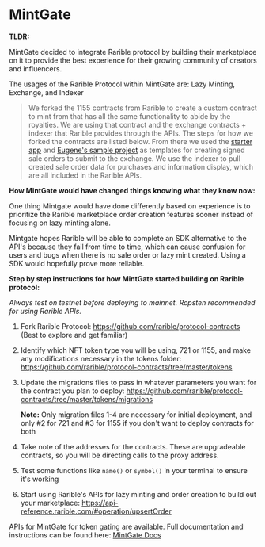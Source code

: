 # MintGate
**TLDR:** 

MintGate decided to integrate Rarible protocol by building their marketplace on it to provide the best experience for their growing community of creators and influencers.

The usages of the Rarible Protocol within MintGate are:
Lazy Minting, Exchange, and Indexer
> We forked the 1155 contracts from Rarible to create a custom contract to mint from that has all the same functionality to abide by the royalties.
We are using that contract and the exchange contracts + indexer that Rarible provides through the APIs.
The steps for how we forked the contracts are listed below. From there we used the [starter app](https://github.com/austintgriffith/scaffold-eth/tree/rarible-starter-app) and [Eugene's sample project](https://github.com/rarible/protocol-example) as templates for creating signed sale orders to submit to the exchange. We use the indexer to pull created sale order data for purchases and information display, which are all included in the Rarible APIs.

**How MintGate would have changed things knowing what they know now:**

One thing Mintgate would have done differently based on experience is to prioritize the Rarible marketplace order creation features sooner instead of focusing on lazy minting alone. 

Mintgate hopes Rarible will be able to complete an SDK alternative to the API's because they fail from time to time, which can cause confusion for users and bugs when there is no sale order or lazy mint created. Using a SDK would hopefully prove more reliable.  

**Step by step instructions for how MintGate started building on Rarible protocol:**

*Always test on testnet before deploying to mainnet. Ropsten recommended for using Rarible APIs.*

1. Fork Rarible Protocol: https://github.com/rarible/protocol-contracts (Best to explore and get familiar)
2. Identify which NFT token type you will be using, 721 or 1155, and make any modifications necessary in the tokens folder: https://github.com/rarible/protocol-contracts/tree/master/tokens
3. Update the migrations files to pass in whatever parameters you want for the contract you plan to deploy: https://github.com/rarible/protocol-contracts/tree/master/tokens/migrations
      
      **Note:** Only migration files 1-4 are necessary for initial deployment, and only #2 for 721 and #3 for 1155 if you don't want to deploy contracts for both

4. Take note of the addresses for the contracts. These are upgradeable contracts, so you will be directing calls to the proxy address. 
5. Test some functions like `name()` or `symbol()` in your terminal to ensure it's working
6. Start using Rarible's APIs for lazy minting and order creation to build out your marketplace: https://api-reference.rarible.com/#operation/upsertOrder

APIs for MintGate for token gating are available.
Full documentation and instructions can be found here:
[MintGate Docs](https://mintgate.gitbook.io/mintgate-docs/)
